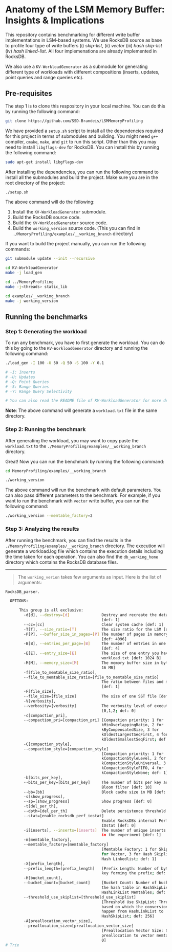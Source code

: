 # Anatomy of the LSM Memory Buffer: Insights & Implications

This repository contains benchmarking for different write buffer implementations in LSM-based systems. We use RocksDB source as base to profile four type of write buffers (i) _skip-list_, (ii) _vector_ (iii) _hash skip-list_ (iv) _hash linked-list_. All four implemenations are already implemented in RocksDB.

We also use a `KV-WorkloadGenerator` as a submodule for generating different type of workloads with different compositions (inserts, updates, point queries and range queries etc).

## Pre-requisites
The step 1 is to clone this respository in your local machine. You can do this by running the following command:
```bash
git clone https://github.com/SSD-Brandeis/LSMMemoryProfiling
```

We have provided a `setup.sh` script to install all the dependencies required for this project in terms of submodules and building. You might need `g++` compiler, `cmake`, `make`, and `git` to run this script. Other than this you may need to install `libgflags-dev` for RocksDB. You can install this by running the following command:
```bash
sudo apt-get install libgflags-dev
```

After installing the dependencies, you can run the following command to install all the submodules and build the project. Make sure you are in the root directory of the project:
```bash
./setup.sh
```

The above command will do the following:
1. Install the `KV-WorkloadGenerator` submodule.
2. Build the RocksDB source code.
3. Build the `KV-WorkloadGenerator` source code.
4. Build the `working_version` source code. (This you can find in `./MemoryProfiling/examples/__working_branch` directory)

If you want to build the project manually, you can run the following commands:
```bash
git submodule update --init --recursive

cd KV-WorkloadGenerator
make -j load_gen

cd ../MemoryProfiling
make -j<threads> static_lib

cd examples/__working_branch
make -j working_version
```

## Running the benchmarks

### Step 1: Generating the workload
To run any benchmark, you have to first generate the workload. You can do this by going to the `KV-WorkloadGenerator` directory and running the following command:
```bash
./load_gen -I 100 -U 50 -Q 50 -S 100 -Y 0.1

# -I: Inserts
# -U: Updates
# -Q: Point Queries
# -S: Range Queries
# -Y: Range Query Selectivity

# You can also read the README file of KV-WorkloadGenerator for more details.
```
**Note**: The above command will generate a `workload.txt` file in the same directory.

### Step 2: Running the benchmark
After generating the workload, you may want to copy paste the `workload.txt` to the `./MemoryProfiling/examples/__working_branch` directory.

Great! Now you can run the benchmark by running the following command:
```bash
cd MemoryProfiling/examples/__working_branch

./working_version 
```

The above command will run the benchmark with default parameters. You can also pass different parameters to the benchmark. For example, if you want to run the benchmark with `vector` write buffer, you can run the following command:
```bash
./working_version --memtable_factory=2
```

### Step 3: Analyzing the results
After running the benchmark, you can find the results in the `./MemoryProfiling/examples/__working_branch` directory. The execution will generate a workload.log file which contains the execution details including the time taken for each operation. You can also find the `db_working_home` directory which contains the RocksDB database files.



---
> The `working_verion` takes few arguments as input. Here is the list of arguments:
```bash
RocksDB_parser.

  OPTIONS:

      This group is all exclusive:
        -d[d], --destroy=[d]              Destroy and recreate the database
                                          [def: 1]
        --cc=[cc]                         Clear system cache [def: 1]
        -T[T], --size_ratio=[T]           The size ratio for the LSM [def: 10]
        -P[P], --buffer_size_in_pages=[P] The number of pages in memory buffer
                                          [def: 4096]
        -B[B], --entries_per_page=[B]     The number of entries in one page
                                          [def: 4]
        -E[E], --entry_size=[E]           The size of one entry you have in
                                          workload.txt [def: 1024 B]
        -M[M], --memory_size=[M]          The memory buffer size in bytes [def:
                                          16 MB]
        -f[file_to_memtable_size_ratio],
        --file_to_memtable_size_ratio=[file_to_memtable_size_ratio]
                                          The ratio between files and memtable
                                          [def: 1]
        -F[file_size],
        --file_size=[file_size]           The size of one SST file [def: 256 KB]
        -V[verbosity],
        --verbosity=[verbosity]           The verbosity level of execution
                                          [0,1,2; def: 0]
        -c[compaction_pri],
        --compaction_pri=[compaction_pri] [Compaction priority: 1 for
                                          kMinOverlappingRatio, 2 for
                                          kByCompensatedSize, 3 for
                                          kOldestLargestSeqFirst, 4 for
                                          kOldestSmallestSeqFirst; def: 1]
        -C[compaction_style],
        --compaction_style=[compaction_style]
                                          [Compaction priority: 1 for
                                          kCompactionStyleLevel, 2 for
                                          kCompactionStyleUniversal, 3 for
                                          kCompactionStyleFIFO, 4 for
                                          kCompactionStyleNone; def: 1]
        -b[bits_per_key],
        --bits_per_key=[bits_per_key]     The number of bits per key assigned to
                                          Bloom filter [def: 10]
        --bb=[bb]                         Block cache size in MB [def: 8 MB]
        -s[show_progress],
        --sp=[show_progress]              Show progress [def: 0]
        -t[del_per_th],
        --dpth=[del_per_th]               Delete persistence threshold [def: -1]
        --stat=[enable_rocksdb_perf_iostat]
                                          Enable RocksDBs internal Perf and
                                          IOstat [def: 0]
        -i[inserts], --inserts=[inserts]  The number of unique inserts to issue
                                          in the experiment [def: 1]
        -m[memtable_factory],
        --memtable_factory=[memtable_factory]
                                          [Memtable Factory: 1 for Skiplist, 2
                                          for Vector, 3 for Hash Skiplist, 4 for
                                          Hash Linkedlist; def: 1]
        -X[prefix_length],
        --prefix_length=[prefix_length]   [Prefix Length: Number of bytes of the
                                          key forming the prefix; def: 0]
        -H[bucket_count],
        --bucket_count=[bucket_count]     [Bucket Count: Number of buckets for
                                          the hash table in HashSkipList &
                                          HashLinkList Memtables; def: 50000]
        --threshold_use_skiplist=[threshold_use_skiplist]
                                          [Threshold Use SkipList: Threshold
                                          based on which the conversion will
                                          happen from HashLinkList to
                                          HashSkipList; def: 256]
        -A[preallocation_vector_size],
        --preallocation_size=[preallocation_vector_size]
                                          [Preallocation Vector Size: Size to
                                          preallocation to vector memtable; def:
                                          0]
# Trie
